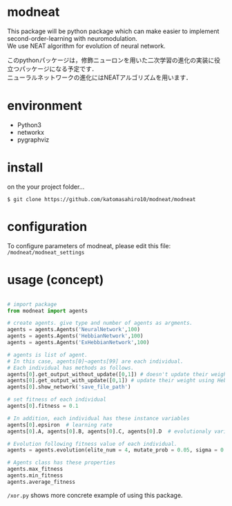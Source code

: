 # modneat

This package will be python package which can make easier to implement second-order-learning with neuromodulation.  
We use NEAT algorithm for evolution of neural network.  


このpythonパッケージは，修飾ニューロンを用いた二次学習の進化の実装に役立つパッケージになる予定です．  
ニューラルネットワークの進化にはNEATアルゴリズムを用います． 

# environment  
- Python3  
- networkx  
- pygraphviz  

# install  
on the your project folder...
```
$ git clone https://github.com/katomasahiro10/modneat/modneat
```

# configuration  
To configure parameters of modneat, please edit this file: `/modneat/modneat_settings`  

# usage (concept)  
```python

# import package
from modneat import agents

# create agents. give type and number of agents as argments.
agents = agents.Agents('NeuralNetwork',100)
agents = agents.Agents('HebbianNetwork',100)
agents = agents.Agents('ExHebbianNetwork',100)

# agents is list of agent.
# In this case, agents[0]~agents[99] are each individual.
# Each individual has methods as follows.
agents[0].get_output_without_update([0,1]) # doesn't update their weight
agents[0].get_output_with_update([0,1]) # update their weight using Hebb's rule and modulation neurons
agents[0].show_network('save_file_path') 

# set fitness of each individual
agents[0].fitness = 0.1

# In addition, each individual has these instance variables
agents[0].epsiron  # learning rate
agents[0].A, agents[0].B, agents[0].C, agents[0].D  # evolutionaly variables(only in 'ExHebbianNetwork' agent)

# Evolution following fitness value of each individual.
agents = agents.evolution(elite_num = 4, mutate_prob = 0.05, sigma = 0.1)

# Agents class has these properties
agents.max_fitness
agents.min_fitness
agents.average_fitness
```  

`/xor.py` shows more concrete example of using this package.
